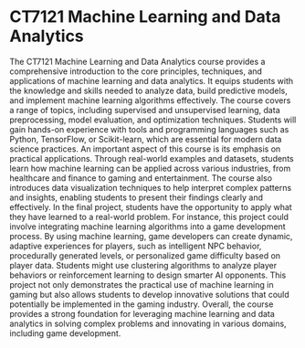 # CT7121 Machine Learning and Data Analytics
 The CT7121 Machine Learning and Data Analytics course provides a comprehensive introduction to the core principles, techniques, and applications of machine learning and data analytics. It equips students with the knowledge and skills needed to analyze data, build predictive models, and implement machine learning algorithms effectively. The course covers a range of topics, including supervised and unsupervised learning, data preprocessing, model evaluation, and optimization techniques. Students will gain hands-on experience with tools and programming languages such as Python, TensorFlow, or Scikit-learn, which are essential for modern data science practices.  An important aspect of this course is its emphasis on practical applications. Through real-world examples and datasets, students learn how machine learning can be applied across various industries, from healthcare and finance to gaming and entertainment. The course also introduces data visualization techniques to help interpret complex patterns and insights, enabling students to present their findings clearly and effectively.  In the final project, students have the opportunity to apply what they have learned to a real-world problem. For instance, this project could involve integrating machine learning algorithms into a game development process. By using machine learning, game developers can create dynamic, adaptive experiences for players, such as intelligent NPC behavior, procedurally generated levels, or personalized game difficulty based on player data. Students might use clustering algorithms to analyze player behaviors or reinforcement learning to design smarter AI opponents. This project not only demonstrates the practical use of machine learning in gaming but also allows students to develop innovative solutions that could potentially be implemented in the gaming industry.  Overall, the course provides a strong foundation for leveraging machine learning and data analytics in solving complex problems and innovating in various domains, including game development.
